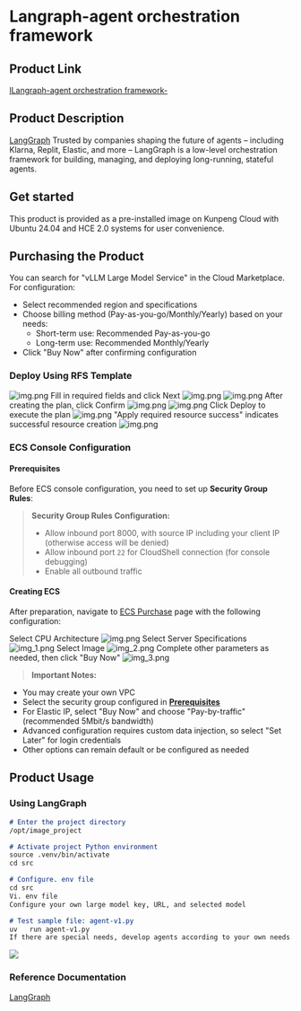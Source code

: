 # Langraph-agent orchestration framework
## Product Link
[lLangraph-agent orchestration framework-]()

## Product Description
[LangGraph](https://github.com/langchain-ai/langgraph) Trusted by companies shaping the future of agents – including Klarna, Replit, Elastic, and more – LangGraph is a low-level orchestration framework for building, managing, and deploying long-running, stateful agents.

## Get started

This product is provided as a pre-installed image on Kunpeng Cloud with Ubuntu 24.04 and HCE 2.0 systems for user convenience.

## Purchasing the Product
You can search for "vLLM Large Model Service" in the Cloud Marketplace.<br>
For configuration:
- Select recommended region and specifications
- Choose billing method (Pay-as-you-go/Monthly/Yearly) based on your needs:
  - Short-term use: Recommended Pay-as-you-go
  - Long-term use: Recommended Monthly/Yearly
- Click "Buy Now" after confirming configuration


### Deploy Using RFS Template
![img.png](images/img1.png)
Fill in required fields and click Next
![img.png](images/img2.png)
![img.png](images/img3.png)
After creating the plan, click Confirm
![img.png](images/img4.png)
![img.png](images/img5.png)
Click Deploy to execute the plan
![img.png](images/img6.png)
"Apply required resource success" indicates successful resource creation
![img.png](images/img7.png)

### ECS Console Configuration
#### Prerequisites

Before ECS console configuration, you need to set up **Security Group Rules**:

> **Security Group Rules Configuration:**
> - Allow inbound port 8000, with source IP including your client IP (otherwise access will be denied)
> - Allow inbound port `22` for CloudShell connection (for console debugging)
> - Enable all outbound traffic

#### Creating ECS

After preparation, navigate to [ECS Purchase](https://support.huaweicloud.com/qs-ecs/ecs_01_0103.html) page with the following configuration:

Select CPU Architecture
![img.png](images/img8.png)
Select Server Specifications
![img_1.png](images/img_1.png)
Select Image
![img_2.png](images/img_2.png)
Complete other parameters as needed, then click "Buy Now"
![img_3.png](images/img_3.png)

> **Important Notes:**
- You may create your own VPC
- Select the security group configured in [**Prerequisites**](#prerequisites)
- For Elastic IP, select "Buy Now" and choose "Pay-by-traffic" (recommended 5Mbit/s bandwidth)
- Advanced configuration requires custom data injection, so select "Set Later" for login credentials
- Other options can remain default or be configured as needed

## Product Usage
### Using LangGraph
~~~markdown
# Enter the project directory
/opt/image_project

# Activate project Python environment
source .venv/bin/activate
cd src

# Configure. env file
cd src
Vi. env file
Configure your own large model key, URL, and selected model

# Test sample file: agent-v1.py
uv   run agent-v1.py
If there are special needs, develop agents according to your own needs.
~~~

![](images/langgraph1.png)

### Reference Documentation
[LangGraph](https://langchain-ai.github.io/langgraph/)

